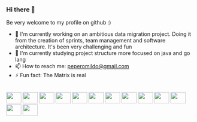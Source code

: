 ### Hi there 👋

Be very welcome to my profile on github :)

- 🔭 I'm currently working on an ambitious data migration project. Doing it from the creation of sprints, team management and software architecture. It's been very challenging and fun
- 🌱 I'm currently studying project structure more focused on java and go lang
- 📫 How to reach me: peperomildo@gmail.com
- ⚡ Fun fact: The Matrix is real

<div>
  <br>
   <img src="https://cdn.jsdelivr.net/gh/devicons/devicon/icons/java/java-original.svg" height="30" width="40"  />
  <img src="https://cdn.jsdelivr.net/gh/devicons/devicon/icons/spring/spring-original.svg"  height="30" width="40"/>
  <img src="https://cdn.jsdelivr.net/gh/devicons/devicon/icons/javascript/javascript-original.svg"  height="30" width="40"/>
  <img src="https://cdn.jsdelivr.net/gh/devicons/devicon/icons/react/react-original.svg"  height="30" width="40"/>   
  <img src="https://cdn.jsdelivr.net/gh/devicons/devicon/icons/nodejs/nodejs-original.svg"  height="30" width="40"/>  
  <img src="https://cdn.jsdelivr.net/gh/devicons/devicon/icons/docker/docker-original.svg"  height="30" width="40"/> 
  <img src="https://cdn.jsdelivr.net/gh/devicons/devicon/icons/mongodb/mongodb-original.svg"  height="30" width="40"/>  
            <img src="https://cdn.jsdelivr.net/gh/devicons/devicon/icons/microsoftsqlserver/microsoftsqlserver-plain.svg" height="30" width="40"/>        
            <img src="https://cdn.jsdelivr.net/gh/devicons/devicon/icons/postgresql/postgresql-original.svg"  height="30" width="40" />
            <img src="https://cdn.jsdelivr.net/gh/devicons/devicon/icons/oracle/oracle-original.svg"  height="30" width="40"/>
            <img src="https://cdn.jsdelivr.net/gh/devicons/devicon/icons/gitlab/gitlab-original.svg"  height="30" width="40"/>  
            <img src="https://cdn.jsdelivr.net/gh/devicons/devicon/icons/html5/html5-original.svg"  height="30" width="40"/>
  <img src="https://cdn.jsdelivr.net/gh/devicons/devicon/icons/go/go-original-wordmark.svg"  height="30" width="40"/>          
            
          
          
          
          
          
          
          
          
          
</div>
